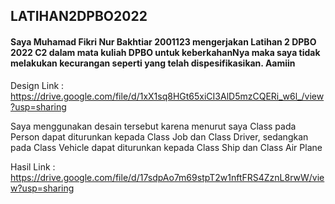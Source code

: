 ## LATIHAN2DPBO2022

#### Saya Muhamad Fikri Nur Bakhtiar 2001123 mengerjakan Latihan 2 DPBO 2022 C2 dalam mata kuliah DPBO untuk keberkahanNya maka saya tidak melakukan kecurangan seperti yang telah dispesifikasikan. Aamiin

Design Link : https://drive.google.com/file/d/1xX1sq8HGt65xiCI3AlD5mzCQERi_w6l_/view?usp=sharing

Saya menggunakan desain tersebut karena menurut saya Class pada Person dapat diturunkan kepada Class Job dan Class Driver, sedangkan pada Class Vehicle dapat diturunkan kepada Class Ship dan Class Air Plane

Hasil Link : https://drive.google.com/file/d/17sdpAo7m69stpT2w1nftFRS4ZznL8rwW/view?usp=sharing
